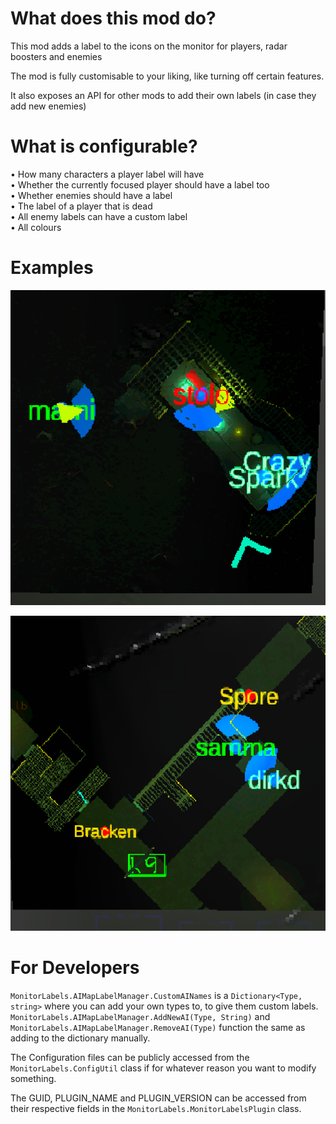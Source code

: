 # What does this mod do?
  
This mod adds a label to the icons on the monitor for players, radar boosters and enemies

The mod is fully customisable to your liking, like turning off certain features.

It also exposes an API for other mods to add their own labels (in case they add new enemies)

# What is configurable?
  
• How many characters a player label will have  
• Whether the currently focused player should have a label too  
• Whether enemies should have a label  
• The label of a player that is dead  
• All enemy labels can have a custom label  
• All colours  

# Examples
[![Player labels example](/Examples/ManyPlayer.png)](https://github.com/Danny-vD/Mods-LethalCompany-MonitorLabels)

[![Enemy labels example](/Examples/EnemyLabels.png)](https://github.com/Danny-vD/Mods-LethalCompany-MonitorLabels)

# For Developers
`MonitorLabels.AIMapLabelManager.CustomAINames` is a `Dictionary<Type, string>` where you can add your own types to, to give them custom labels.  
`MonitorLabels.AIMapLabelManager.AddNewAI(Type, String)` and `MonitorLabels.AIMapLabelManager.RemoveAI(Type)` function the same as adding to the dictionary manually.

The Configuration files can be publicly accessed from the `MonitorLabels.ConfigUtil` class if for whatever reason you want to modify something.  

The GUID, PLUGIN_NAME and PLUGIN_VERSION can be accessed from their respective fields in the `MonitorLabels.MonitorLabelsPlugin` class.
